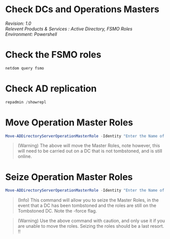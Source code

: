 # Check DCs and Operations Masters

<i> Revision: 1.0 </i>
<br>
<i>Relevent Products & Services : Active Directory, FSMO Roles</i>
<br>
<i>Environment: Powershell</i>


# Check the FSMO roles
``` Powershell
netdom query fsmo
```


# Check AD replication
``` Powershell
repadmin /showrepl
```

# Move Operation Master Roles
``` Powershell
Move-ADDirectoryServerOperationMasterRole -Identity "Enter the Name of a DC here" -OperationMasterRole SchemaMaster, DomainNamingMaster, PDCEmulator, RIDMaster, InfrastructureMaster
```
> (Warning) The above will move the Master Roles, note however, this will need to be carried out on a DC that is not tombstoned, and is still online.


# Seize Operation Master Roles

``` Powershell
Move-ADDirectoryServerOperationMasterRole -Identity "Enter the Name of a DC here" -OperationMasterRole SchemaMaster, DomainNamingMaster, PDCEmulator, RIDMaster, InfrastructureMaster -Force
```
> (Info) This command will allow you to seize the Master Roles, in the event that a DC has been tombstoned and the roles are still on the Tombstoned DC. Note the -force flag.

> (Warning) Use the above command with caution, and only use it if you are unable to move the roles. Seizing the roles should be a last resort. !!

